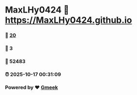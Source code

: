 # MaxLHy0424 :link: https://MaxLHy0424.github.io 
### :page_facing_up: [20](https://MaxLHy0424.github.io/tag.html) 
### :speech_balloon: 3 
### :hibiscus: 52483 
### :alarm_clock: 2025-10-17 00:31:09 
### Powered by :heart: [Gmeek](https://github.com/Meekdai/Gmeek)
